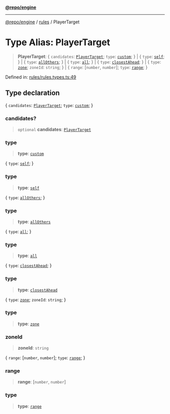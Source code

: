 [**@repo/engine**](../../README.md)

---

[@repo/engine](../../modules.md) / [rules](../README.md) / PlayerTarget

# Type Alias: PlayerTarget

> **PlayerTarget**: \{ `candidates`: [`PlayerTarget`](PlayerTarget.md); `type`: [`custom`](../enumerations/PlayerTargetType.md#custom); \} \| \{ `type`: [`self`](../enumerations/PlayerTargetType.md#self); \} \| \{ `type`: [`allOthers`](../enumerations/PlayerTargetType.md#allothers); \} \| \{ `type`: [`all`](../enumerations/PlayerTargetType.md#all); \} \| \{ `type`: [`closestAhead`](../enumerations/PlayerTargetType.md#closestahead); \} \| \{ `type`: [`zone`](../enumerations/PlayerTargetType.md#zone); `zoneId`: `string`; \} \| \{ `range`: \[`number`, `number`\]; `type`: [`range`](../enumerations/PlayerTargetType.md#range); \}

Defined in: [rules/rules.types.ts:49](https://github.com/alexqguo/drinking-board-game-v3/blob/423d7f07a24c1ecc390d54885c4978f1235ed349/packages/engine/src/rules/rules.types.ts#L49)

## Type declaration

\{ `candidates`: [`PlayerTarget`](PlayerTarget.md); `type`: [`custom`](../enumerations/PlayerTargetType.md#custom); \}

### candidates?

> `optional` **candidates**: [`PlayerTarget`](PlayerTarget.md)

### type

> **type**: [`custom`](../enumerations/PlayerTargetType.md#custom)

\{ `type`: [`self`](../enumerations/PlayerTargetType.md#self); \}

### type

> **type**: [`self`](../enumerations/PlayerTargetType.md#self)

\{ `type`: [`allOthers`](../enumerations/PlayerTargetType.md#allothers); \}

### type

> **type**: [`allOthers`](../enumerations/PlayerTargetType.md#allothers)

\{ `type`: [`all`](../enumerations/PlayerTargetType.md#all); \}

### type

> **type**: [`all`](../enumerations/PlayerTargetType.md#all)

\{ `type`: [`closestAhead`](../enumerations/PlayerTargetType.md#closestahead); \}

### type

> **type**: [`closestAhead`](../enumerations/PlayerTargetType.md#closestahead)

\{ `type`: [`zone`](../enumerations/PlayerTargetType.md#zone); `zoneId`: `string`; \}

### type

> **type**: [`zone`](../enumerations/PlayerTargetType.md#zone)

### zoneId

> **zoneId**: `string`

\{ `range`: \[`number`, `number`\]; `type`: [`range`](../enumerations/PlayerTargetType.md#range); \}

### range

> **range**: \[`number`, `number`\]

### type

> **type**: [`range`](../enumerations/PlayerTargetType.md#range)
